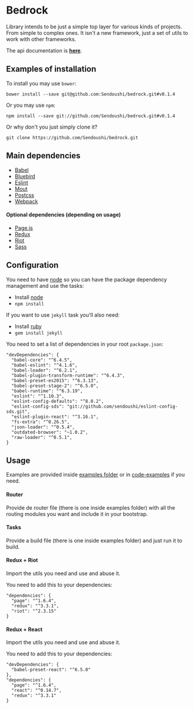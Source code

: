# Bedrock

Library intends to be just a simple top layer for various kinds of projects. From simple to complex ones.
It isn't a new framework, just a set of utils to work with other frameworks.

The api documentation is **[here](doc/API.md)**.

## Examples of installation
To install you may use ```bower```:
```
bower install --save git@github.com:Sendoushi/bedrock.git#v0.1.4
```

Or you may use ```npm```:
```
npm install --save git://github.com/Sendoushi/bedrock.git#v0.1.4
```

Or why don't you just simply clone it?
```
git clone https://github.com/Sendoushi/bedrock.git
```

## Main dependencies
- [Babel](https://github.com/babel/babel)
- [Bluebird](https://github.com/petkaantonov/bluebird)
- [Eslint](https://github.com/eslint/eslint)
- [Mout](https://github.com/mout/mout)
- [Postcss](https://github.com/postcss/postcss)
- [Webpack](https://github.com/webpack/webpack)

#### Optional dependencies (depending on usage)
- [Page.js](https://github.com/visionmedia/page.js)
- [Redux](https://github.com/reactjs/redux)
- [Riot](https://github.com/riot/riot)
- [Sass](https://github.com/sass/sass)

## Configuration

You need to have [node](http://nodejs.org) so you can have the package dependency management and use the tasks:
- Install [node](http://nodejs.org)
- `npm install`

If you want to use ```jekyll``` task you'll also need:
- Install [ruby](https://www.ruby-lang.org/en/documentation/installation/)
- `gem install jekyll`

You need to set a list of dependencies in your root ```package.json```:
```
"devDependencies": {
  "babel-core": "^6.4.5",
  "babel-eslint": "^4.1.6",
  "babel-loader": "^6.2.1",
  "babel-plugin-transform-runtime": "^6.4.3",
  "babel-preset-es2015": "^6.3.13",
  "babel-preset-stage-2": "^6.5.0",
  "babel-runtime": "^6.3.19",
  "eslint": "^1.10.3",
  "eslint-config-defaults": "^8.0.2",
  "eslint-config-sds": "git://github.com/sendoushi/eslint-config-sds.git",
  "eslint-plugin-react": "^3.16.1",
  "fs-extra": "^0.26.5",
  "json-loader": "^0.5.4",
  "outdated-browser": "~1.0.2",
  "raw-loader": "^0.5.1",
}
```

## Usage

Examples are provided inside [examples folder](https://github.com/Sendoushi/bedrock/tree/master/examples) or in [code-examples](https://github.com/Sendoushi/code-examples) if you need.

#### Router
Provide de router file (there is one inside examples folder) with all the routing modules you want and include it in your bootstrap.

#### Tasks
Provide a build file (there is one inside examples folder) and just run it to build.

#### Redux + Riot
Import the utils you need and use and abuse it.

You need to add this to your dependencies:
```
"dependencies": {
  "page": "^1.6.4",
  "redux": "^3.3.1",
  "riot": "^2.3.15"
}
```

#### Redux + React
Import the utils you need and use and abuse it.

You need to add this to your dependencies:
```
"devDependencies": {
  "babel-preset-react": "^6.5.0"
},
"dependencies": {
  "page": "^1.6.4",
  "react": "^0.14.7",
  "redux": "^3.3.1"
}
```
